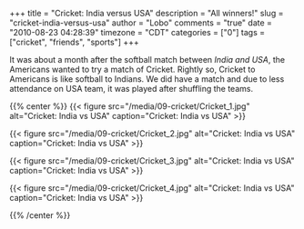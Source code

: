 +++
title = "Cricket: India versus USA"
description = "All winners!"
slug = "cricket-india-versus-usa"
author = "Lobo"
comments = "true"
date = "2010-08-23 04:28:39"
timezone = "CDT"
categories = ["0"]
tags = ["cricket", "friends", "sports"]
+++

It was about a month after the softball match between _India and USA_, the Americans wanted to try a match of Cricket. Rightly so, Cricket to Americans is like softball to Indians. We did have a match and due to less attendance on USA team, it was played after shuffling the teams.

{{% center %}}
{{< figure src="/media/09-cricket/Cricket_1.jpg" alt="Cricket: India vs USA" caption="Cricket: India vs USA" >}}

{{< figure src="/media/09-cricket/Cricket_2.jpg" alt="Cricket: India vs USA" caption="Cricket: India vs USA" >}}

{{< figure src="/media/09-cricket/Cricket_3.jpg" alt="Cricket: India vs USA" caption="Cricket: India vs USA" >}}

{{< figure src="/media/09-cricket/Cricket_4.jpg" alt="Cricket: India vs USA" caption="Cricket: India vs USA" >}}

{{% /center %}}
